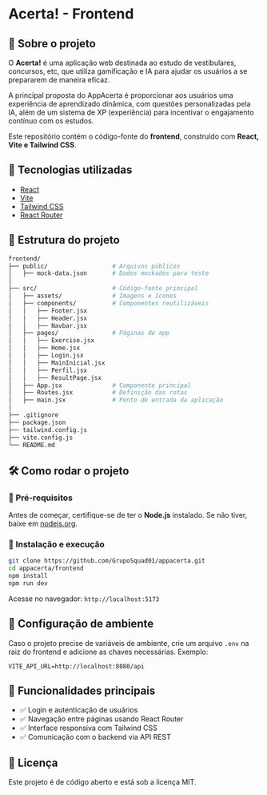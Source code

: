 # Acerta! - Frontend

## 📌 Sobre o projeto
O **Acerta!** é uma aplicação web destinada ao estudo de vestibulares, concursos, etc, que utiliza gamificação e IA para ajudar os usuários a se prepararem de maneira eficaz. 

A principal proposta do AppAcerta é proporcionar aos usuários uma experiência de aprendizado dinâmica, com questões personalizadas pela IA, além de um sistema de XP (experiência) para incentivar o engajamento contínuo com os estudos.

Este repositório contém o código-fonte do **frontend**, construído com **React, Vite e Tailwind CSS**.




## 🚀 Tecnologias utilizadas
- [React](https://react.dev/)
- [Vite](https://vitejs.dev/)
- [Tailwind CSS](https://tailwindcss.com/)
- [React Router](https://reactrouter.com/)

## 📂 Estrutura do projeto
```bash
frontend/
├── public/                  # Arquivos públicos
│   ├── mock-data.json       # Dados mockados para teste
│
├── src/                     # Código-fonte principal
│   ├── assets/              # Imagens e ícones
│   ├── components/          # Componentes reutilizáveis
│   │   ├── Footer.jsx
│   │   ├── Header.jsx
│   │   ├── Navbar.jsx
│   ├── pages/               # Páginas do app
│   │   ├── Exercise.jsx
│   │   ├── Home.jsx
│   │   ├── Login.jsx
│   │   ├── MainInicial.jsx
│   │   ├── Perfil.jsx
│   │   ├── ResultPage.jsx
│   ├── App.jsx              # Componente principal
│   ├── Routes.jsx           # Definição das rotas
│   ├── main.jsx             # Ponto de entrada da aplicação
│
├── .gitignore
├── package.json
├── tailwind.config.js
├── vite.config.js
└── README.md
```

## 🛠️ Como rodar o projeto
### 🔹 Pré-requisitos
Antes de começar, certifique-se de ter o **Node.js** instalado. Se não tiver, baixe em [nodejs.org](https://nodejs.org/).

### 🔹 Instalação e execução
```sh
git clone https://github.com/GrupoSquad01/appacerta.git
cd appacerta/frontend
npm install
npm run dev
```
Acesse no navegador: `http://localhost:5173`

## 🔄 Configuração de ambiente
Caso o projeto precise de variáveis de ambiente, crie um arquivo `.env` na raiz do frontend e adicione as chaves necessárias. Exemplo:
```env
VITE_API_URL=http://localhost:8080/api
```

## 🎯 Funcionalidades principais
- ✅ Login e autenticação de usuários  
- ✅ Navegação entre páginas usando React Router  
- ✅ Interface responsiva com Tailwind CSS  
- ✅ Comunicação com o backend via API REST  

## 📜 Licença
Este projeto é de código aberto e está sob a licença MIT.
